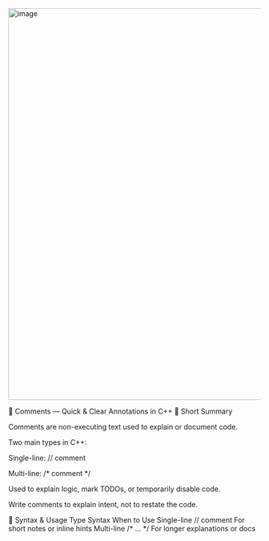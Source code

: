 <img width="1330" height="782" alt="image" src="https://github.com/user-attachments/assets/e86b3076-6208-4090-bfce-423e29ed3eec" />

📝 Comments — Quick & Clear Annotations in C++
🔹 Short Summary

Comments are non-executing text used to explain or document code.

Two main types in C++:

Single-line: // comment

Multi-line: /* comment */

Used to explain logic, mark TODOs, or temporarily disable code.

Write comments to explain intent, not to restate the code.

🔹 Syntax & Usage
Type	Syntax	When to Use
Single-line	// comment	For short notes or inline hints
Multi-line	/* ... */	For longer explanations or docs
